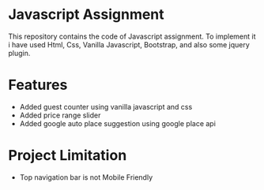 # Javascript Assignment

This repository contains the code of Javascript assignment. To implement it i have used Html, Css, Vanilla Javascript, Bootstrap, and also some jquery plugin.

# Features

* Added guest counter using vanilla javascript and css
* Added price range slider 
*  Added google auto place suggestion using google place api

# Project Limitation

* Top navigation bar is not Mobile Friendly
